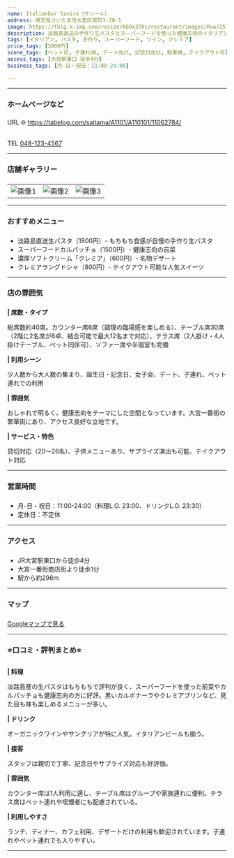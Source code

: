 ```yaml
---
name: Italianbar Sanire（サニーレ）  
address: 埼玉県さいたま市大宮区宮町1-78-1  
image: https://tblg.k-img.com/resize/660x370c/restaurant/images/Rvw/257858/9d511fb267aab9131d2134da2af6c5ac.jpg?token=3f1f6f8&api=v2
description: 淡路島直送の手作り生パスタとスーパーフードを使った健康志向のイタリアンバルです。もちもち食感の生パスタとオーガニックワインの組み合わせが人気で、濃厚なソフトクリーム「クレミア」も名物となっています。大宮一番街の繁華街にあり、おしゃれで明るい空間で健康的な食事を楽しめます。テラス席ではペット同伴も可能で、家族連れからデートまで幅広いシーンで利用されています。
tags: [イタリアン, パスタ, 手作り, スーパーフード, ワイン, クレミア]
price_tags: [3000円]
scene_tags: [ペット可, 子連れOK, デート向け, 記念日向け, 駐車場, テイクアウト可]
access_tags: [大宮駅東口 徒歩4分]
business_tags: [月-日・祝日：11:00-24:00]

---
```

---

### **ホームページなど**
###

URL 🌐 https://tabelog.com/saitama/A1101/A110101/11062784/

##

TEL [048-123-4567](tel:+81-48-123-4567)

---

### **店舗ギャラリー**
###

|  |  |  |
| ---- | ---- | ---- |
| ![画像1](https://tblg.k-img.com/resize/660x370c/restaurant/images/Rvw/257858/5cdf54223502ee37314aff0d66e08d52.jpg?token=d1786ea&api=v2) | ![画像2](https://tblg.k-img.com/resize/660x370c/restaurant/images/Rvw/261385/9d617965952c5257619b7eb20a7d5dbe.jpg?token=372ded2&api=v2) | ![画像3](https://tblg.k-img.com/resize/660x370c/restaurant/images/Rvw/261385/2e591f296155802ba48e69848f6b2180.jpg?token=c10ce96&api=v2) |

---

### **おすすめメニュー**
###

- 淡路島直送生パスタ（1800円）- もちもち食感が自慢の手作り生パスタ
- スーパーフードカルパッチョ（1500円）- 健康志向の前菜
- 濃厚ソフトクリーム「クレミア」（600円）- 名物デザート
- クレミアラングドシャ（800円）- テイクアウト可能な人気スイーツ

---

### **店の雰囲気**
###

**| 席数・タイプ**

総席数約40席。カウンター席6席（調理の臨場感を楽しめる）、テーブル席30席（2階に2名席が8卓、結合可能で最大12名まで対応）、テラス席（2人掛け・4人掛けテーブル、ペット同伴可）、ソファー席や半個室も完備

**| 利用シーン**

少人数から大人数の集まり、誕生日・記念日、女子会、デート、子連れ、ペット連れでの利用

**| 雰囲気**

おしゃれで明るく、健康志向をテーマにした空間となっています。大宮一番街の繁華街にあり、アクセス良好な立地です。

**| サービス・特色**

貸切対応（20～26名）、子供メニューあり、サプライズ演出も可能、テイクアウト対応

---

### **営業時間**
###

- 月-日・祝日：11:00-24:00（料理L.O. 23:00、ドリンクL.O. 23:30）
- 定休日：不定休

---

### **アクセス**
###

- JR大宮駅東口から徒歩4分
- 大宮一番街商店街より徒歩1分
- 駅から約296m

---

### **マップ**
###

[Googleマップで見る](https://www.google.com/maps?q=埼玉県さいたま市大宮区宮町1-78-1)

---

###

### **⭐️口コミ・評判まとめ⭐️**
###

**| 料理**

淡路島産の生パスタはもちもちで評判が良く、スーパーフードを使った前菜やカルパッチョも健康志向の方に好評。黒いカルボナーラやクレミアプリンなど、見た目も味も楽しめるメニューが多い。


**| ドリンク**

オーガニックワインやサングリアが特に人気。イタリアンビールも揃う。

**| 接客**

スタッフは親切で丁寧、記念日やサプライズ対応も好評価。

**| 雰囲気**

カウンター席は1人利用に適し、テーブル席はグループや家族連れに便利。テラス席はペット連れや喫煙者にも配慮されている。

**| 利用しやすさ**

ランチ、ディナー、カフェ利用、デザートだけの利用も歓迎されています。子連れやペット連れでも入りやすい。

---